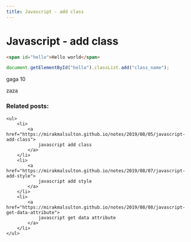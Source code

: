 ```yaml
---
title: Javascript - add class
---
```


<h1 class="header">Javascript - add class</h1>

```html
<span id="hello">Hello world</span>
```
```javascript
document.getElementById("hello").classList.add("class_name");
```

gaga 10

<script>

let pattern = /\d{4}\/\d{2}\/\d{2}\//;
let res = window.location.href.replace(pattern, '');
document.querySelector('link[rel="canonical"]').href = window.location.href.replace(pattern, '');
</script>

zaza

<div class="related_posts_block">
    <h3>Related posts:</h3>

    <ul>
        <li>
            <a href="https://mirakmalsulton.github.io/notes/2019/08/05/javascript-add-class">
                javascript add class
            </a>
        </li>
        <li>
            <a href="https://mirakmalsulton.github.io/notes/2019/08/07/javascript-add-style">
                javascript add style
            </a>
        </li>
        <li>
            <a href="https://mirakmalsulton.github.io/notes/2019/08/08/javascript-get-data-attribute">
                javascript get data attribute
            </a>
        </li>
    </ul>
</div>